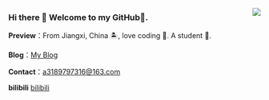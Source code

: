 <a href="https://Chinzicam.github.io" target="_blank"><img align="right" src="https://github-readme-stats.vercel.app/api?username=Chinzicam&show_icons=true&theme=tokyonight" /></a>

### Hi there 👋 Welcome to my GitHub👋.

**Preview**：From Jiangxi, China 🏝, love coding 🐍. A student 🏫.

**Blog**：[My Blog](https://Chinzicam.github.io)

**Contact**：a3189797316@163.com

**bilibili** [bilibili](https://space.bilibili.com/243862653?spm_id_from=333.1007.0.0)
